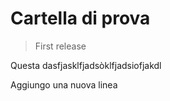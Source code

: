 # Cartella di prova 

> First release

Questa dasfjasklfjadsòklfjadsiofjakdl

Aggiungo una nuova linea
